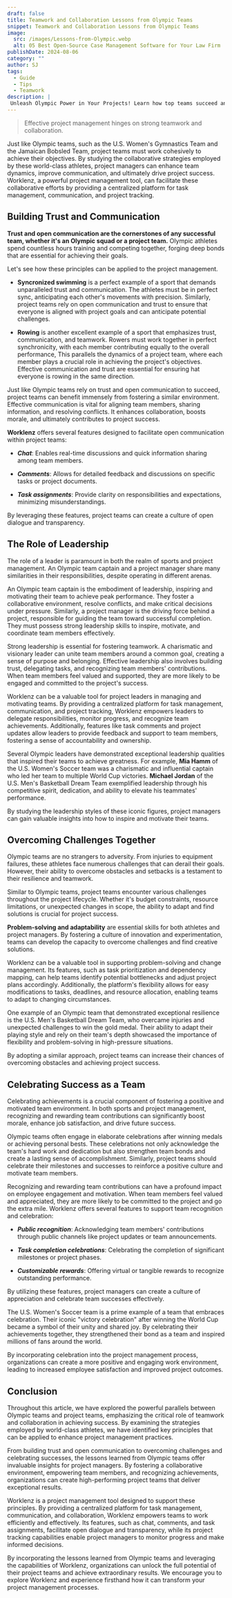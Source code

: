 ```yaml
---
draft: false
title: Teamwork and Collaboration Lessons from Olympic Teams
snippet: Teamwork and Collaboration Lessons from Olympic Teams
image:
  src: /images/Lessons-from-Olympic.webp
  alt: 05 Best Open-Source Case Management Software for Your Law Firm
publishDate: 2024-08-06
category: ""
author: SJ
tags:
  - Guide
  - Tips
  - Teamwork
description: |
 Unleash Olympic Power in Your Projects! Learn how top teams succeed and apply their secrets with Worklenz. Boost trust, conquer challenges, and celebrate.
---
```


>Effective project management hinges on strong teamwork and collaboration.

Just like Olympic teams, such as the U.S. Women's Gymnastics Team and the Jamaican Bobsled Team, project teams must work cohesively to achieve their objectives. By studying the collaborative strategies employed by these world-class athletes, project managers can enhance team dynamics, improve communication, and ultimately drive project success. Worklenz, a powerful project management tool, can facilitate these collaborative efforts by providing a centralized platform for task management, communication, and project tracking.

## Building Trust and Communication

**Trust and open communication are the cornerstones of any successful team, whether it's an Olympic squad or a project team.** Olympic athletes spend countless hours training and competing together, forging deep bonds that are essential for achieving their goals.

Let's see how these principles can be applied to the project management.

- **Syncronized swimming** is a perfect example of a sport that demands unparalleled trust and communication. The athletes must be in perfect sync, anticipating each other's movements with precision. Similarly, project teams rely on open communication and trust to ensure that everyone is aligned with project goals and can anticipate potential challenges.

- **Rowing** is another excellent example of a sport that emphasizes trust, communication, and teamwork. Rowers must work together in perfect synchronicity, with each member contributing equally to the overall performance, This parallels the dynamics of a project team, where each member plays a crucial role in achieving the project's objectives. Effective communication and trust are essential for ensuring hat everyone is rowing in the same direction.

Just like Olympic teams  rely on trust and open communication to succeed, project teams can benefit immensely from fostering a similar environment. Effective communication is vital for aligning team members, sharing information, and resolving conflicts. It enhances collaboration, boosts morale, and ultimately contributes to project success.

**Worklenz** offers several features designed to facilitate open communication within project teams:

- **_Chat_**: Enables real-time discussions and quick information sharing among team members.

- **_Comments_**: Allows for detailed feedback and discussions on specific tasks or project documents.

- **_Task assignments_**: Provide clarity on responsibilities and expectations, minimizing misunderstandings.

By leveraging these features, project teams can create a culture of open dialogue and transparency.

## The Role of Leadership

The role of a leader is paramount in both the realm of sports and project management. An Olympic team captain and a project manager share many similarities in their responsibilities, despite operating in different arenas.

An Olympic team captain is the embodiment of leadership, inspiring and motivating their team to achieve peak performance. They foster a collaborative environment, resolve conflicts, and make critical decisions under pressure. Similarly, a project manager is the driving force behind a project, responsible for guiding the team toward successful completion. They must possess strong leadership skills to inspire, motivate, and coordinate team members effectively.

Strong leadership is essential for fostering teamwork. A charismatic and visionary leader can unite team members around a common goal, creating a sense of purpose and belonging. Effective leadership also involves building trust, delegating tasks, and recognizing team members' contributions. When team members feel valued and supported, they are more likely to be engaged and committed to the project's success.

Worklenz can be a valuable tool for project leaders in managing and motivating teams. By providing a centralized platform for task management, communication, and project tracking, Worklenz empowers leaders to delegate responsibilities, monitor progress, and recognize team achievements. Additionally, features like task comments and project updates allow leaders to provide feedback and support to team members, fostering a sense of accountability and ownership.

Several Olympic leaders have demonstrated exceptional leadership qualities that inspired their teams to achieve greatness. For example, **Mia Hamm** of the U.S. Women's Soccer team was a charismatic and influential captain who led her team to multiple World Cup victories. **Michael Jordan** of the U.S. Men's Basketball Dream Team exemplified leadership through his competitive spirit, dedication, and ability to elevate his teammates' performance.

By studying the leadership styles of these iconic figures, project managers can gain valuable insights into how to inspire and motivate their teams.

## Overcoming Challenges Together

Olympic teams are no strangers to adversity. From injuries to equipment failures, these athletes face numerous challenges that can derail their goals. However, their ability to overcome obstacles and setbacks is a testament to their resilience and teamwork.

Similar to Olympic teams, project teams encounter various challenges throughout the project lifecycle. Whether it's budget constraints, resource limitations, or unexpected changes in scope, the ability to adapt and find solutions is crucial for project success.

**Problem-solving and adaptability** are essential skills for both athletes and project managers. By fostering a culture of innovation and experimentation, teams can develop the capacity to overcome challenges and find creative solutions.

Worklenz can be a valuable tool in supporting problem-solving and change management. Its features, such as task prioritization and dependency mapping, can help teams identify potential bottlenecks and adjust project plans accordingly. Additionally, the platform's flexibility allows for easy modifications to tasks, deadlines, and resource allocation, enabling teams to adapt to changing circumstances.

One example of an Olympic team that demonstrated exceptional resilience is the U.S. Men's Basketball Dream Team, who overcame injuries and unexpected challenges to win the gold medal. Their ability to adapt their playing style and rely on their team's depth showcased the importance of flexibility and problem-solving in high-pressure situations.

By adopting a similar approach, project teams can increase their chances of overcoming obstacles and achieving project success.

## Celebrating Success as a Team

Celebrating achievements is a crucial component of fostering a positive and motivated team environment. In both sports and project management, recognizing and rewarding team contributions can significantly boost morale, enhance job satisfaction, and drive future success.

Olympic teams often engage in elaborate celebrations after winning medals or achieving personal bests. These celebrations not only acknowledge the team's hard work and dedication but also strengthen team bonds and create a lasting sense of accomplishment. Similarly, project teams should celebrate their milestones and successes to reinforce a positive culture and motivate team members.

Recognizing and rewarding team contributions can have a profound impact on employee engagement and motivation. When team members feel valued and appreciated, they are more likely to be committed to the project and go the extra mile. Worklenz offers several features to support team recognition and celebration:

- **_Public recognition_**: Acknowledging team members' contributions through public channels like project updates or team announcements.

- **_Task completion celebrations_**: Celebrating the completion of significant milestones or project phases.

- **_Customizable rewards_**: Offering virtual or tangible rewards to recognize outstanding performance.

By utilizing these features, project managers can create a culture of appreciation and celebrate team successes effectively.

The U.S. Women's Soccer team is a prime example of a team that embraces celebration. Their iconic "victory celebration" after winning the World Cup became a symbol of their unity and shared joy. By celebrating their achievements together, they strengthened their bond as a team and inspired millions of fans around the world.

By incorporating celebration into the project management process, organizations can create a more positive and engaging work environment, leading to increased employee satisfaction and improved project outcomes.

## Conclusion

Throughout this article, we have explored the powerful parallels between Olympic teams and project teams, emphasizing the critical role of teamwork and collaboration in achieving success. By examining the strategies employed by world-class athletes, we have identified key principles that can be applied to enhance project management practices.

From building trust and open communication to overcoming challenges and celebrating successes, the lessons learned from Olympic teams offer invaluable insights for project managers. By fostering a collaborative environment, empowering team members, and recognizing achievements, organizations can create high-performing project teams that deliver exceptional results.

Worklenz is a project management tool designed to support these principles. By providing a centralized platform for task management, communication, and collaboration, Worklenz empowers teams to work efficiently and effectively. Its features, such as chat, comments, and task assignments, facilitate open dialogue and transparency, while its project tracking capabilities enable project managers to monitor progress and make informed decisions.

By incorporating the lessons learned from Olympic teams and leveraging the capabilities of Worklenz, organizations can unlock the full potential of their project teams and achieve extraordinary results. We encourage you to explore Worklenz and experience firsthand how it can transform your project management processes.

